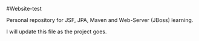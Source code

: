 #Website-test

Personal repository for JSF, JPA, Maven and Web-Server (JBoss) learning.

I will update this file as the project goes.